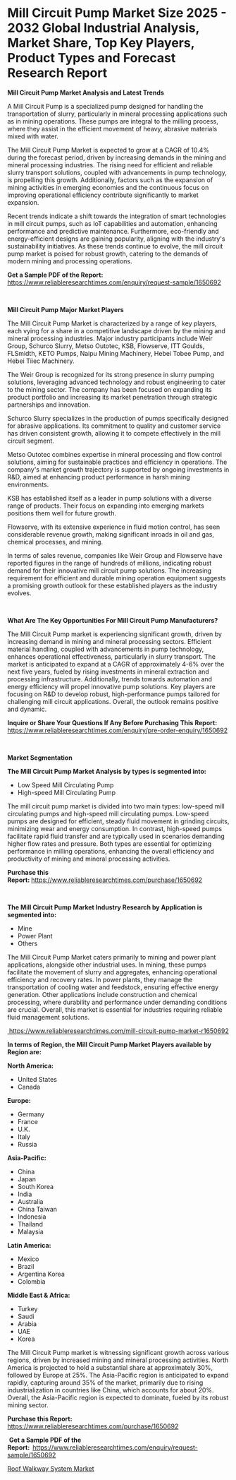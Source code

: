 <p><h1>Mill Circuit Pump Market Size 2025 - 2032 Global Industrial Analysis, Market Share, Top Key Players, Product Types and Forecast Research Report</h1></p><p><strong>Mill Circuit Pump Market Analysis and Latest Trends</strong></p>
<p><p>A Mill Circuit Pump is a specialized pump designed for handling the transportation of slurry, particularly in mineral processing applications such as in mining operations. These pumps are integral to the milling process, where they assist in the efficient movement of heavy, abrasive materials mixed with water.</p><p>The Mill Circuit Pump Market is expected to grow at a CAGR of 10.4% during the forecast period, driven by increasing demands in the mining and mineral processing industries. The rising need for efficient and reliable slurry transport solutions, coupled with advancements in pump technology, is propelling this growth. Additionally, factors such as the expansion of mining activities in emerging economies and the continuous focus on improving operational efficiency contribute significantly to market expansion.</p><p>Recent trends indicate a shift towards the integration of smart technologies in mill circuit pumps, such as IoT capabilities and automation, enhancing performance and predictive maintenance. Furthermore, eco-friendly and energy-efficient designs are gaining popularity, aligning with the industry's sustainability initiatives. As these trends continue to evolve, the mill circuit pump market is poised for robust growth, catering to the demands of modern mining and processing operations.</p></p>
<p><strong>Get a Sample PDF of the Report:&nbsp;</strong> <a href="https://www.reliableresearchtimes.com/enquiry/request-sample/1650692?utm_campaign=2325&utm_medium=2&utm_source=Github&utm_content=ia&utm_term=17022025&utm_id=mill-circuit-pump">https://www.reliableresearchtimes.com/enquiry/request-sample/1650692</a></p>
<p>&nbsp;</p>
<p><strong>Mill Circuit Pump Major Market Players</strong></p>
<p><p>The Mill Circuit Pump Market is characterized by a range of key players, each vying for a share in a competitive landscape driven by the mining and mineral processing industries. Major industry participants include Weir Group, Schurco Slurry, Metso Outotec, KSB, Flowserve, ITT Goulds, FLSmidth, KETO Pumps, Naipu Mining Machinery, Hebei Tobee Pump, and Hebei Tiiec Machinery.</p><p>The Weir Group is recognized for its strong presence in slurry pumping solutions, leveraging advanced technology and robust engineering to cater to the mining sector. The company has been focused on expanding its product portfolio and increasing its market penetration through strategic partnerships and innovation.</p><p>Schurco Slurry specializes in the production of pumps specifically designed for abrasive applications. Its commitment to quality and customer service has driven consistent growth, allowing it to compete effectively in the mill circuit segment.</p><p>Metso Outotec combines expertise in mineral processing and flow control solutions, aiming for sustainable practices and efficiency in operations. The company's market growth trajectory is supported by ongoing investments in R&D, aimed at enhancing product performance in harsh mining environments.</p><p>KSB has established itself as a leader in pump solutions with a diverse range of products. Their focus on expanding into emerging markets positions them well for future growth.</p><p>Flowserve, with its extensive experience in fluid motion control, has seen considerable revenue growth, making significant inroads in oil and gas, chemical processes, and mining.</p><p>In terms of sales revenue, companies like Weir Group and Flowserve have reported figures in the range of hundreds of millions, indicating robust demand for their innovative mill circuit pump solutions. The increasing requirement for efficient and durable mining operation equipment suggests a promising growth outlook for these established players as the industry evolves.</p></p>
<p>&nbsp;</p>
<p><strong>What Are The Key Opportunities For Mill Circuit Pump Manufacturers?</strong></p>
<p><p>The Mill Circuit Pump market is experiencing significant growth, driven by increasing demand in mining and mineral processing sectors. Efficient material handling, coupled with advancements in pump technology, enhances operational effectiveness, particularly in slurry transport. The market is anticipated to expand at a CAGR of approximately 4-6% over the next five years, fueled by rising investments in mineral extraction and processing infrastructure. Additionally, trends towards automation and energy efficiency will propel innovative pump solutions. Key players are focusing on R&D to develop robust, high-performance pumps tailored for challenging mill circuit applications. Overall, the outlook remains positive and dynamic.</p></p>
<p><strong>Inquire or Share Your Questions If Any Before Purchasing This Report:</strong> <a href="https://www.reliableresearchtimes.com/enquiry/pre-order-enquiry/1650692?utm_campaign=2325&utm_medium=2&utm_source=Github&utm_content=ia&utm_term=17022025&utm_id=mill-circuit-pump">https://www.reliableresearchtimes.com/enquiry/pre-order-enquiry/1650692</a></p>
<p>&nbsp;</p>
<p><strong>Market Segmentation</strong></p>
<p><strong>The Mill Circuit Pump Market Analysis by types is segmented into:</strong></p>
<p><ul><li>Low Speed Mill Circulating Pump</li><li>High-speed Mill Circulating Pump</li></ul></p>
<p><p>The mill circuit pump market is divided into two main types: low-speed mill circulating pumps and high-speed mill circulating pumps. Low-speed pumps are designed for efficient, steady fluid movement in grinding circuits, minimizing wear and energy consumption. In contrast, high-speed pumps facilitate rapid fluid transfer and are typically used in scenarios demanding higher flow rates and pressure. Both types are essential for optimizing performance in milling operations, enhancing the overall efficiency and productivity of mining and mineral processing activities.</p></p>
<p><strong>Purchase this Report:&nbsp;</strong><a href="https://www.reliableresearchtimes.com/purchase/1650692?utm_campaign=2325&utm_medium=2&utm_source=Github&utm_content=ia&utm_term=17022025&utm_id=mill-circuit-pump">https://www.reliableresearchtimes.com/purchase/1650692</a></p>
<p>&nbsp;</p>
<p><strong>The Mill Circuit Pump Market Industry Research by Application is segmented into:</strong></p>
<p><ul><li>Mine</li><li>Power Plant</li><li>Others</li></ul></p>
<p><p>The Mill Circuit Pump Market caters primarily to mining and power plant applications, alongside other industrial uses. In mining, these pumps facilitate the movement of slurry and aggregates, enhancing operational efficiency and recovery rates. In power plants, they manage the transportation of cooling water and feedstock, ensuring effective energy generation. Other applications include construction and chemical processing, where durability and performance under demanding conditions are crucial. Overall, this market is essential for industries requiring reliable fluid management solutions.</p></p>
<p><a href="https://www.reliableresearchtimes.com/mill-circuit-pump-market-r1650692?utm_campaign=2325&utm_medium=2&utm_source=Github&utm_content=ia&utm_term=17022025&utm_id=mill-circuit-pump">&nbsp;https://www.reliableresearchtimes.com/mill-circuit-pump-market-r1650692</a></p>
<p><strong>In terms of Region, the Mill Circuit Pump Market Players available by Region are:</strong></p>
<p>
    <p> <strong> North America: </strong>
        <ul>
            <li>United States</li>
            <li>Canada</li>
        </ul>
        </p> 
    <p> <strong> Europe: </strong>
        <ul>
            <li>Germany</li>
            <li>France</li>
            <li>U.K.</li>
            <li>Italy</li>
            <li>Russia</li>
        </ul>
        </p> 
    <p> <strong> Asia-Pacific: </strong>
        <ul>
            <li>China</li>
            <li>Japan</li>
            <li>South Korea</li>
            <li>India</li>
            <li>Australia</li>
            <li>China Taiwan</li>
            <li>Indonesia</li>
            <li>Thailand</li>
            <li>Malaysia</li>
        </ul>
        </p> 
    <p> <strong> Latin America: </strong>
        <ul>
            <li>Mexico</li>
            <li>Brazil</li>
            <li>Argentina Korea</li>
            <li>Colombia</li>
        </ul>
        </p> 
    <p> <strong> Middle East & Africa: </strong>
        <ul>
            <li>Turkey</li>
            <li>Saudi</li>
            <li>Arabia</li>
            <li>UAE</li>
            <li>Korea</li>
        </ul>
    </p>
    </p>
<p><p>The Mill Circuit Pump market is witnessing significant growth across various regions, driven by increased mining and mineral processing activities. North America is projected to hold a substantial share at approximately 30%, followed by Europe at 25%. The Asia-Pacific region is anticipated to expand rapidly, capturing around 35% of the market, primarily due to rising industrialization in countries like China, which accounts for about 20%. Overall, the Asia-Pacific region is expected to dominate, fueled by its robust mining sector.</p></p>
<p><strong>Purchase this Report: </strong><a href="https://www.reliableresearchtimes.com/purchase/1650692?utm_campaign=2325&utm_medium=2&utm_source=Github&utm_content=ia&utm_term=17022025&utm_id=mill-circuit-pump">https://www.reliableresearchtimes.com/purchase/1650692</a></p>
<p>&nbsp;<strong>Get a Sample PDF of the Report:&nbsp;&nbsp;</strong><a href="https://www.reliableresearchtimes.com/enquiry/request-sample/1650692?utm_campaign=2325&utm_medium=2&utm_source=Github&utm_content=ia&utm_term=17022025&utm_id=mill-circuit-pump">https://www.reliableresearchtimes.com/enquiry/request-sample/1650692</a></p>
<p><strong></strong></p>
<p><p><a href="https://github.com/tamiaknaub6/Market-Research-Report-List-1/blob/main/roof-walkway-system-market.md?utm_campaign=2325&utm_medium=2&utm_source=Github&utm_content=ia&utm_term=17022025&utm_id=mill-circuit-pump">Roof Walkway System Market</a></p></p>